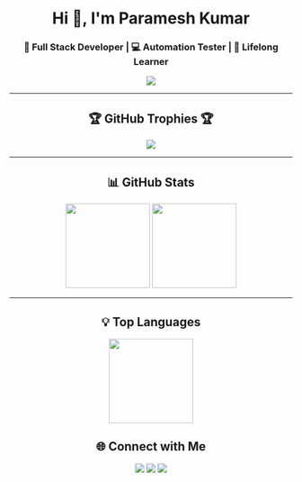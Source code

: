 <!-- Profile Header -->
<h1 align="center">Hi 👋, I'm Paramesh Kumar</h1>
<h3 align="center">🚀 Full Stack Developer | 💻 Automation Tester | 🎯 Lifelong Learner</h3>

<!-- Typing Animation -->
<p align="center">
  <img src="https://readme-typing-svg.herokuapp.com?size=24&center=true&vCenter=true&width=600&lines=Full+Stack+Developer;Automation+Tester+with+Selenium;MERN+Stack+%7C+React+%7C+Node.js;Always+Learning+New+Things!" />
</p>

---

<!-- GitHub Trophies -->
<h2 align="center">🏆 GitHub Trophies 🏆</h2>
<p align="center"> 
  <img src="https://github-profile-trophy.vercel.app/?username=Paramesh-Kumar-2004&no-frame=true&no-bg=true&margin-w=20&margin-h=15&column=4" />
</p>

---

<!-- GitHub Stats -->
<h2 align="center">📊 GitHub Stats</h2>
<p align="center">
  <img src="https://github-readme-stats.vercel.app/api?username=Paramesh-Kumar-2004&show_icons=true&theme=tokyonight&hide_border=true" height="150"/>
  <img src="https://github-readme-streak-stats.herokuapp.com/?user=Paramesh-Kumar-2004&theme=radical&hide_border=false" height="150"/>
</p>

---

<!-- Top Languages -->
<h2 align="center">💡 Top Languages</h2>
<p align="center">
  <img src="https://github-readme-stats.vercel.app/api/top-langs/?username=Paramesh-Kumar-2004&layout=compact&theme=algolia&hide_border=true" height="150"/>
</p>

<!-- Social Links -->
<h2 align="center">🌐 Connect with Me</h2>
<p align="center">
  <a href="https://linkedin.com/in/your-linkedin" target="_blank"><img src="https://img.shields.io/badge/-LinkedIn-blue?logo=linkedin&style=for-the-badge" /></a>
  <a href="https://github.com/Paramesh-Kumar-2004" target="_blank"><img src="https://img.shields.io/badge/-GitHub-black?logo=github&style=for-the-badge" /></a>
  <a href="mailto:yourmail@gmail.com" target="_blank"><img src="https://img.shields.io/badge/-Gmail-red?logo=gmail&style=for-the-badge" /></a>
</p>
